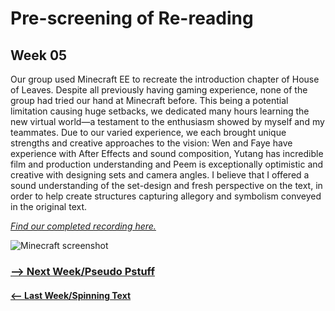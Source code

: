 # Pre-screening of Re-reading
## Week 05

Our group used Minecraft EE to recreate the introduction chapter of House of Leaves. Despite all previously having gaming experience, none of the group had tried our hand at Minecraft before. This being a potential limitation causing huge setbacks, we dedicated many hours learning the new virtual world—a testament to the enthusiasm showed by myself and my teammates. Due to our varied experience, we each brought unique strengths and creative approaches to the vision: Wen and Faye have experience with After Effects and sound composition, Yutang has incredible film and production understanding and Peem is exceptionally optimistic and creative with designing sets and camera angles. I believe that I offered a sound understanding of the set-design and fresh perspective on the text, in order to help create structures capturing allegory and symbolism conveyed in the original text. 

[*Find our completed recording here.*](https://www.youtube.com/watch?v=uiOQQN-uh4c)

![Minecraft screenshot](MCfirescreenshot.jpg)

### <a href='https://bridieotoole.github.io/codewords/week_06/'> --> Next Week/Pseudo Pstuff </a>
#### <a href='https://bridieotoole.github.io/codewords/week_04/'> <-- Last Week/Spinning Text </a>
